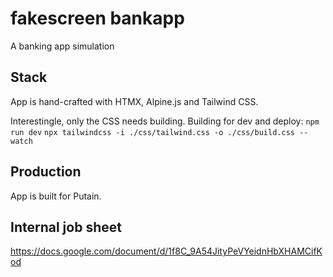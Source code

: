 # fakescreen bankapp
A banking app simulation

## Stack
App is hand-crafted with HTMX, Alpine.js and Tailwind CSS.

Interestingle, only the CSS needs building.
Building for dev and deploy:
```npm run dev```
```npx tailwindcss -i ./css/tailwind.css -o ./css/build.css --watch```

## Production
App is built for Putain.

## Internal job sheet
https://docs.google.com/document/d/1f8C_9A54JityPeVYeidnHbXHAMCifKod
